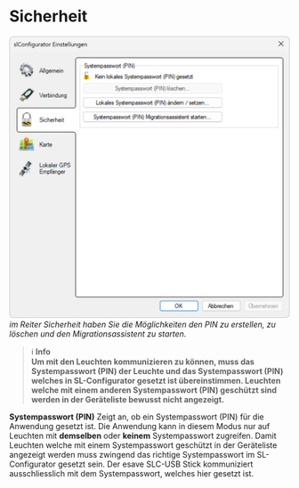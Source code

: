# Sicherheit

![Sicherheit](sicherheit.png)
*im Reiter Sicherheit haben Sie die Möglichkeiten den PIN zu erstellen, zu löschen und den Migrationsassistent zu starten.*

> ℹ️ **Info**  
>**Um mit den Leuchten kommunizieren zu können, muss das Systempasswort (PIN) der Leuchte und das Systempasswort (PIN) welches in SL-Configurator gesetzt ist <strong>übereinstimmen</strong>. Leuchten welche mit einem anderen Systempasswort (PIN) geschützt sind werden in der Geräteliste bewusst nicht angezeigt.**

<strong>Systempasswort (PIN)</strong>
Zeigt an, ob ein Systempasswort (PIN) für die Anwendung gesetzt ist. Die Anwendung kann in diesem Modus nur auf Leuchten mit <strong>demselben</strong> oder <strong>keinem</strong> Systempasswort zugreifen. Damit Leuchten welche mit einem Systempasswort geschützt in der Geräteliste angezeigt werden muss zwingend das richtige Systempasswort im SL-Configurator gesetzt sein. Der esave SLC-USB Stick kommuniziert ausschliesslich mit dem Systempasswort, welches hier gesetzt ist.